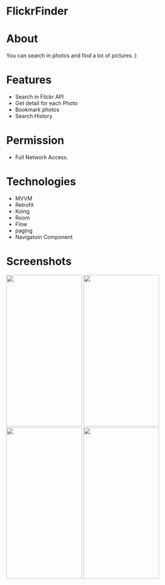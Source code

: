 # FlickrFinder

# About

You can search in  photos and find a lot of pictures :)

# Features
- Search in Filckr API
- Get detail for each Photo 
- Bookmark photos
- Search History

 # Permission
- Full Network Access.


# Technologies
- MVVM
- Retrofit
- Koing
- Room
- Flow
- paging
- Navigatoin Component


# Screenshots
<p align="left">
 <image src="https://user-images.githubusercontent.com/25881716/214223483-ea7a8295-8089-4212-a2e3-92518127fa37.png"  height="400" width="200">
<image src="https://user-images.githubusercontent.com/25881716/214223493-e1efefb0-0a7d-4d18-8de6-94b221832de5.png"   height="400" width="200">
<image src="https://user-images.githubusercontent.com/25881716/214223519-f5f2c829-0274-4248-b7d3-05b5318002e3.png"  height="400" width="200">

 <image src="https://user-images.githubusercontent.com/25881716/214225350-bf1fee41-ac63-4355-92d5-a191aef4928a.png" height="400" width="200">
 
 


